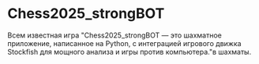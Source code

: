 # Chess2025_strongBOT
Всем известная игра "Chess2025_strongBOT — это шахматное приложение, написанное на Python, с интеграцией игрового движка Stockfish для мощного анализа и игры против компьютера."в шахматы. 
